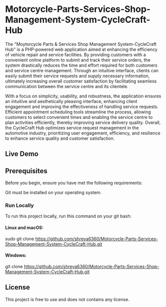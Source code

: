 # Motorcycle-Parts-Services-Shop-Management-System-CycleCraft-Hub

The "Moytorcycle Parts & Services Shop Management System-CycleCraft Hub" is a PHP-powered web application aimed at enhancing the efficiency of vehicle repair and service facilities. By providing customers with a convenient online platform to submit and track their service orders, the system drastically reduces the time and effort required for both customers and service centre management. Through an intuitive interface, clients can easily submit their service requests and supply necessary information, ultimately increasing overall customer satisfaction by facilitating seamless communication between the service centre and its clientele.

With a focus on simplicity, usability, and robustness, the application ensures an intuitive and aesthetically pleasing interface, enhancing client engagement and improving the effectiveness of handling service requests. Efficient appointment scheduling tools streamline the process, allowing customers to select convenient times and enabling the service centre to plan activities efficiently, thereby improving service delivery quality. Overall, the CycleCraft Hub optimizes service request management in the automotive industry, prioritizing user engagement, efficiency, and resilience to enhance service quality and customer satisfaction.

## Live Demo


## Prerequisites
Before you begin, ensure you have met the following requirements:

Git must be installed on your operating system.

### Run Locally
To run this project locally, run this command on your git bash:

#### Linux and macOS:

sudo git clone https://github.com/shreya6360/Motorcycle-Parts-Services-Shop-Management-System-CycleCraft-Hub.git
#### Windows:

git clone https://github.com/shreya6360/Motorcycle-Parts-Services-Shop-Management-System-CycleCraft-Hub.git

## License
This project is free to use and does not contains any license.
